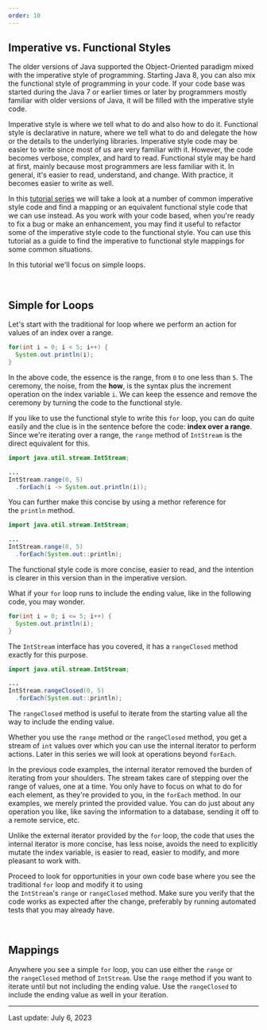 ```yaml
---
order: 10
---
```

## Imperative vs. Functional Styles

The older versions of Java supported the Object-Oriented paradigm mixed with the imperative style of programming. Starting Java 8, you can also mix the functional style of programming in your code. If your code base was started during the Java 7 or earlier times or later by programmers mostly familiar with older versions of Java, it will be filled with the imperative style code.

Imperative style is where we tell what to do and also how to do it. Functional style is declarative in nature, where we tell what to do and delegate the how or the details to the underlying libraries. Imperative style code may be easier to write since most of us are very familiar with it. However, the code becomes verbose, complex, and hard to read. Functional style may be hard at first, mainly because most programmers are less familiar with it. In general, it's easier to read, understand, and change. With practice, it becomes easier to write as well.

In this [tutorial series](https://dev.java/learn/refactoring-to-functional-style/) we will take a look at a number of common imperative style code and find a mapping or an equivalent functional style code that we can use instead. As you work with your code based, when you're ready to fix a bug or make an enhancement, you may find it useful to refactor some of the imperative style code to the functional style. You can use this tutorial as a guide to find the imperative to functional style mappings for some common situations.

In this tutorial we'll focus on simple loops.

 

## Simple for Loops

Let's start with the traditional for loop where we perform an action for values of an index over a range.

```java
for(int i = 0; i < 5; i++) {
  System.out.println(i);
}
```

In the above code, the essence is the range, from `0` to one less than `5`. The ceremony, the noise, from the **how**, is the syntax plus the increment operation on the index variable `i`. We can keep the essence and remove the ceremony by turning the code to the functional style.

If you like to use the functional style to write this `for` loop, you can do quite easily and the clue is in the sentence before the code: **index over a range**. Since we're iterating over a range, the `range` method of `IntStream` is the direct equivalent for this.

```java
import java.util.stream.IntStream;

...
IntStream.range(0, 5)
  .forEach(i -> System.out.println(i));
```

You can further make this concise by using a methor reference for the `println` method.

```java
import java.util.stream.IntStream;

...
IntStream.range(0, 5)
  .forEach(System.out::println);
```

The functional style code is more concise, easier to read, and the intention is clearer in this version than in the imperative version.

What if your `for` loop runs to include the ending value, like in the following code, you may wonder.

```java
for(int i = 0; i <= 5; i++) {
  System.out.println(i);
}
```

The `IntStream` interface has you covered, it has a `rangeClosed` method exactly for this purpose.

```java
import java.util.stream.IntStream;

...
IntStream.rangeClosed(0, 5)
  .forEach(System.out::println);
```

The `rangeClosed` method is useful to iterate from the starting value all the way to include the ending value.

Whether you use the `range` method or the `rangeClosed` method, you get a stream of `int` values over which you can use the internal iterator to perform actions. Later in this series we will look at operations beyond `forEach`.

In the previous code examples, the internal iterator removed the burden of iterating from your shoulders. The stream takes care of stepping over the range of values, one at a time. You only have to focus on what to do for each element, as they're provided to you, in the `forEach` method. In our examples, we merely printed the provided value. You can do just about any operation you like, like saving the information to a database, sending it off to a remote service, etc.

Unlike the external iterator provided by the `for` loop, the code that uses the internal iterator is more concise, has less noise, avoids the need to explicitly mutate the index variable, is easier to read, easier to modify, and more pleasant to work with.

Proceed to look for opportunities in your own code base where you see the traditional `for` loop and modify it to using the `IntStream`'s `range` or `rangeClosed` method. Make sure you verify that the code works as expected after the change, preferably by running automated tests that you may already have.

 

## Mappings

Anywhere you see a simple `for` loop, you can use either the `range` or the `rangeClosed` method of `IntStream`. Use the `range` method if you want to iterate until but not including the ending value. Use the `rangeClosed` to include the ending value as well in your iteration.

---
Last update: July 6, 2023